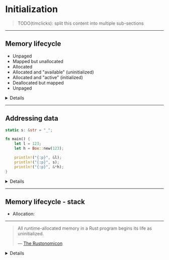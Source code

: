 # Initialization

> TODO(timclicks): split this content into multiple sub-sections

---

## Memory lifecycle

- Unpaged
- Mapped but unallocated
- Allocated
- Allocated and "available" (uninitialized)
- Allocated and "active" (initialized)
- Deallocated but mapped
- Unpaged

<details>

Variables, the data that is used to represent them, have a surprisingly complex
lifecycle.

The details are complex and we don't want to turn this class into a
graduate-&spy;level computer architecture course. However, understanding this
system is useful, because it explains why programmers use uninitialized memory
for performance-critical code.

Operating systems, programming languages and hardware cooperate to programs with
convenient access to data stored on physical devices, such as RAM chips.
Programs are provided with a façade, an imaginary array of bytes addressed from
1 to _n_, that allows them to store and retrieve data.

This imaginary array of bytes is called the _virtual address space_ and this
setup is called _virtual memory_.

Each operating system process has its own virtual address space, meaning that
the same address means different things in different processes. Another way of
thinking about this is that process believes that it has exclusive access to the
data available to the machine.

The operating system kernel is responsible for mapping between these virtual
memory addresses that your program understands to something that the hardware
understands.

To do this bookkeeping, the kernel stores information in its own data structures
and relies on concept of a _memory page_. Pages allow components within the
computer to work together, including the OS kernel, the OS process, the
program's threads, the CPU, and storage hardware. Pages allow sections of the
phyiscal memory to be reserved for specific purposes and for security
restrictions to be enforced. also allow groups of memory addresses to be given
attributes, such as write or execution.

to improve their coordination, by referring to reduce the number of lookups when
memory addresses are nearby.

You may be familiar with the term _segmentation fault_, often shortened to _seg
fault_. This term arises because each page is a _segment_ of the very large
virtual address space. Only a small fraction of the address space is given a
page.

Virtual memory is complex and has many stages. We'll skip over most of them to
allow us to build a general mental model of what's happening at runtime during a
variable's lifecycle:

- Memory starts as _unmapped_ and available to OS processes that require it. The
  operating system knows that there is available space on the hardware, but the
  process's virtual address space does not yet include a mapping to it.

As space to store data is needed, memory transitions from the unmapped state:

- Memory is then _mapped_ by the OS. The operation system maps a portion of the
  available space on the hardware to the process's virtual address space.
- The program's allocator then _allocates_ memory.
- This allocated memory then becomes available to the program, but is in an
  _uninitialized_ state.
- When the variables are created within that memory and are guaranteed to be
  _valid_, the memory is said to be _initialized_.

As space for data decreases, memory reverts to the unmapped state:

- After some time, the variable's lifetime ends. It has been moved or dropped.
  The memory for the variable in the original position may not have been
  modified though, however it is now invalid to access. Accessing those bytes at
  this point is _undefined behavior_ .
- At some point, the unused memory is _deallocated_. This memory addresses
  remain mapped.
- Later on, when the memory page is no longer being used, the operating system
  may remove the page from the mapping table, allowing other processes to make
  use of the hardware.

Accessing uninitialized data is undefined behavior and a very serious safety
hazard.

### Other notes

When virtual machines and hypervisors are involved, additional layers of mapping
are involved.

Unless your operating system or allocator provides specific guarantees, memory
provided to a program is not necessarily in a clean state.

Allocators: The allocator is part of the program itself. The operating system is
agnostic to how

The kernel understands physical memory addresses. User-space programs only have
access to virtual memory.

The mapping between memory addresses and the pages themselves is also stored
within memory, in a data structure that is called TLB. TLB expands to
"thread-local buffer", which is a name that has persisted for historical
reasons.

The CPU provides the operating system with privileged instructions for
interacting with hardware, including main memory.

Rust's ownership model adds its own characteristics to this overall model. The
data is likely to still be present in the original location, after variables are
moved, however this is inaccessible to the program.

</details>

---

## Addressing data

```rust
static s: &str = "_";

fn main() {
    let l = 123;
    let h = Box::new(123);

    println!("{:p}", &l);
    println!("{:p}", s);
    println!("{:p}", &*h);
}
```

<details>

All data stored in a program lives at an _address_, a number which the operating
system can use to retrieve or store data at that address.

Local variables, such as `l`, are stored on the "stack". Memory addresses on the
stack are quite high. (When executed, the program probably prints out a value
near `0x7fffffffffff`)

Static variables are lower

Functions also stored in memory. In Rust, the keyword `fn` signifies a function
pointer. Its address can also be printed.

### Questions

- Q: Why does addresses printed a not start at 1?\
  A: The kernel reserves half of a process's address space for itself in the
  lower half.

### Variable mapping

- `l` - L for _local_ - stored on the "stack"
- `h` - H for _heap_
- `f` - F for _function_
- `s` - S for _static_

</details>

---

## Memory lifecycle - stack

- Allocation:

---

> All runtime-allocated memory in a Rust program begins its life as
> uninitialized.
>
> &mdash;
> [The Rustonomicon](https://doc.rust-lang.org/nomicon/uninitialized.html)

<details>

Validity related to other concepts that we've seen before, such as _undefined
behavior_. Validity is a precondition for well-defined behavior.

This segment of the course describes what initialization is and some of its
related concepts, such as _alignment_ and _validity_, and how they relate to one
that we've seen before: _undefined behavior_.

The primary focus of the segment though is to introduce the
`std::mem::MaybeUninit` type. Its role is to allow programmers to interact with
memory that is uninitialized and convert it to some initialized state.

To get this to work, we'll work through several code examples and other
exercises.

---

```rust,editable
fn mystery() -> u32 {
    let mut x: u32;

    unsafe { x }
}

fn main() {
    let a = mystery();
    println!("{a}")
}
```

<details>

What is the value of `x`?

**Action:** Pause and await for people's responses.

We can't know.

This is a case of an _uninitialized_ value. When we define the variable on line
2, the compiler makes space for an integer on the stack, however it makes no
guarantees that there is a valid value there.

**Action:** Attempt compilation.

**Action:** Suggested change:

```rust
use std::mem;

fn mystery() -> u32 {
    let mut x: u32 = unsafe { mem::MaybeUninit::uninit().assume_init() };

    x
}

fn main() {
    let a = mystery();
    println!("{a}")
}
```

Initialization transforms that a value's bytes from an undetermined state to
something that's guaranteed to be valid.

As we've seen from the Boolean case, not every bit pattern is a valid value in
Rust's `bool` type.

When a value uninitialized, it's impossible to know what'.

Rust requires every variable is _valid_. An important part of validity is
ensuring that values are initialized before use.

Getting this wrong is so unsafe that you cannot simply use the `unsafe` keyword
to convince Rust to compile your code.

</details>

---

## Validity

- What is validity?
- Why is it important?

<details>

This segment of the course describes what that means and why it's important.

Validity related to other concepts that we've seen before, such as _undefined
behavior_. Validity is a precondition for well-defined behavior.

</details>

---

## Validity

<svg width="400" height="300" xmlns="http://www.w3.org/2000/svg">\
<circle cx="200" cy="150" r="160"
          fill="rgba(70, 130, 180, 0.3)"
          stroke="rgba(70, 130, 180, 0.8)"
          stroke-width="2"/>\
<circle cx="200" cy="150" r="120" fill="rgba(255, 165, 0, 0.4)" stroke="rgba(255, 140, 0, 0.8)" stroke-width="2"/>\
<text x="200" y="60" text-anchor="middle" font-size="18" fill="rgba(70, 130, 180, 1)">
Bit patterns </text>\
<text x="200" y="150" text-anchor="middle" font-size="18" fill="rgba(255, 140, 0, 1)">
Valid values </text>\
</svg>

<details>

Data types define what it means to be _valid_. For some types, such as integers,
every bit pattern is a valid type. For many others though, there are some
patterns which are not.

In Rust, references are not allowed to be NULL and `char` values must be valid
Unicode scalar values.

Outside of bit patterns, there are also other considerations. For example, many
types impose rules that must be enforced that extend past. The way to find these
rules is by the documentation. Therefore, we're also going to spend time
examining docs.

</details>

---

## Why `MaybeUninit<T>`?

```rust,editable
```

<details>

Rust requires every variable to be initialized before use. More generally,
compilers assume that all variables are properly initialized.

But for FFI and for creating high performance data structures&mdash;sometimes
referred to as getting stuff done&mdash;we need the ability to describe
uninitialized buffers.

</details>

---

## Why care about initialization?

```rust,editable
fn create_1mb_buffer() -> Vec<u8> {
    vec![0; 1_000_000]
}
```

<details>

You're probably aware that this code allocates a new block of memory. It also
has a second phase that is slightly more subtle. After allocation, every byte
has its bits set to zero.

However, there are cases where this second step is unnecessary. For example, if
we're using this buffer for I/O, then we're going to overwrite the memory with
whatever data that is going to be provided.

</details>

---

## Case study: selective initialization

```rust
use std::mem::MaybeUninit;

/// Builds a sparse row where only certain positions have values
struct ArrayFastBuilder<const N: usize> {
    data: [MaybeUninit<f64>; N],
    initialized: [bool; N],
    count: usize,
}

impl<const N: usize> ArrayFastBuilder<N> {
    fn new() -> Self {
        Self {
            data: unsafe { MaybeUninit::uninit().assume_init() },
            initialized: [false; N],
            count: 0,
        }
    }

    fn set(&mut self, index: usize, value: f64) -> Result<(), &'static str> {
        if index >= N {
            return Err("Index out of bounds");
        }

        if !self.initialized[index] {
            self.count += 1;
        }

        self.data[index] = MaybeUninit::new(value);
        self.initialized[index] = true;
        Ok(())
    }

    fn get(&self, index: usize) -> Option<f64> {
        if index < N && self.initialized[index] {
            Some(unsafe { self.data[index].assume_init() })
        } else {
            None
        }
    }

    fn into_array(self, default: f64) -> [f64; N] {
        let mut result: [MaybeUninit<f64>; N] = std::array::from_fn(|i| {
            if self.initialized[i] {
                self.data[i] // Already initialized
            } else {
                MaybeUninit::new(default)
            }
        });

        unsafe {
            std::ptr::read(
                &result as *const [MaybeUninit<f64>; N] as *const [f64; N],
            )
        }
    }

    fn into_sparse_vec(self) -> Vec<(usize, f64)> {
        let mut result = Vec::with_capacity(self.count);

        for (i, is_init) in self.initialized.iter().enumerate() {
            if *is_init {
                let value = unsafe { self.data[i].assume_init() };
                result.push((i, value));
            }
        }

        result
    }
}
```

<details>

Here is an application of what we just saw. `ArrayFastBuilder` reserves space on
the stack for the contents, but skips avoids zeroing that array when it is
created.

</details>

---

## What is the contract?

Whenever we're creating unsafe code, we need to consider what the contract is.

What does `assume_init(self)` mean? What do we need to do to guarantee that
initialization it is no longer an assumption.

<details>

What is this code asking of us? What are the expectations that we need to
satisfy? If we don't know the expectations, where would we find them?

</details>

---

## Layout guarantees

The following program runs successfully for `u64` values. Is that the case for
all possible types `T`?

```rust,editable
use std::mem::MaybeUninit;

fn main() {
    
    let u = MaybeUninit<u64>::uninit();

    assert_eq!(size_of::<MaybeUninit<u64>>(), size_of::<u64>());
    assert_eq!(align_of::<MaybeUninit<u64>>(), align_of::<u64>());    
}
```

Look through the documentation for `MaybeUninit` to verify your assumptions.

<details>

Another way to ask this is to check whether guarantees does `MaybeUninit<T>`
provide about its memory layout?

Here is [the relevant quote][q] from the Layout section of the docs:

> `MaybeUninit<T>` is guaranteed to have the same size, alignment, and ABI as
> `T`.

[q]: https://doc.rust-lang.org/std/mem/union.MaybeUninit.html#layout-1

</details>

---

## What about safety when panicking?

```rust
```

<details>

Rust's drop behavior presents a challenge during panics. In situations where
there is partially-initiated values, dropping causes undefined behavior.

</details>

---

## Questions for review

Where should the safety comment be? What kinds of tests can we perform. Fuzzing.

---

## Exercise: Vec<T>

Look up the documentation for `assume_init` and describe why this creates
undefined behavior:

```rust
use std::mem::MaybeUninit;

fn main() {
    let x = MaybeUninit::<Vec<u32>>::uninit();
    let x_ = unsafe { x.assume_init() };

    println!("{x_:?}")
}
```

<details>

Many types have additional invariants that need to be upheld. For example,
`Vec<T>` has a different representation when it's first created with `::new()`
compared to after its first entry is inserted. It lazily allocates memory and
there is no allocation involved until space is actually needed.

From the [doc comment of `assume_init()`][docs]:

> It is up to the caller to guarantee that the `MaybeUninit<T>` really is in an
> initialized state. Calling this when the content is not yet fully initialized
> causes immediate undefined behavior. The type-level documentation contains
> more information about this initialization invariant.
>
> On top of that, **remember that most types have additional invariants beyond
> merely being considered initialized at the type level**. For example, a
> 1-initialized `Vec<T>` is considered initialized (under the current
> implementation; this does not constitute a stable guarantee) because the only
> requirement the compiler knows about it is that the data pointer must be
> non-null. Creating such a `Vec<T>` does not cause immediate undefined
> behavior, but will cause undefined behavior with most safe operations
> (including dropping it).
>
> _Emphasis added_

[docs]: https://doc.rust-lang.org/std/mem/union.MaybeUninit.html#method.assume_init

### Extension exercise

Ask the class to think of other types that require special handling:

- `char` outside the range of a Unicode scalar
  (`[0x0000..=0xD7FF, 0xE000..=0x10FFFF]`)
- References, (NULL is a valid pointer, but not a valid reference)
- Types backed by `Vec<_>`, including `String`.
- Pinned types, i.e. `Pin<T>`
- Non-zero types, i.e. `NonZeroU32`, etc

</details>

---

## MaybeUninit use case: initializing a struct field by field

```rust
use std::mem::MaybeUninit;
use std::ptr::addr_of_mut;

#[derive(Debug, PartialEq)]
pub struct FileFormat {
    marker: [u8; 4],
    len: u32,
    data: Vec<u8>,
}

fn main() {
    let rfc = {
        let mut uninit: MaybeUninit<Foo> = MaybeUninit::uninit();
        let ptr = uninit.as_mut_ptr();

        unsafe {
            addr_of_mut!((*ptr).name).write([b'R', b'F', b'C', b'1']);
        }

        unsafe {
            addr_of_mut!((*ptr).len).write(3);
        }

        unsafe {
            addr_of_mut!((*ptr).list).write(vec![0, 1, 2]);
        }

        unsafe { uninit.assume_init() }
    };

    assert_eq!(
        rfc,
        FileFormat {
            name: b"RFC1",
            len: 3
            data: vec![0, 1, 2]
        }
    );
}
```

---

## Use case: partial initialization

```rust,editable
use std::mem::MaybeUninit;

const SIZE: usize = 10_000_000;

fn with_zeroing() -> Vec<u8> {
    let mut vec = vec![0u8; SIZE];
    for i in 0..SIZE {
        vec[i] = (i % 256) as u8;
    }
    vec
}

fn without_zeroing() -> Vec<u8> {
    let mut vec = Vec::with_capacity(SIZE);
    unsafe {
        let ptr = vec.as_mut_ptr();
        for i in 0..SIZE {
            ptr.add(i).write((i % 256) as u8);
        }
        vec.set_len(SIZE);
    }
    vec
}
```

<details>

</details>
